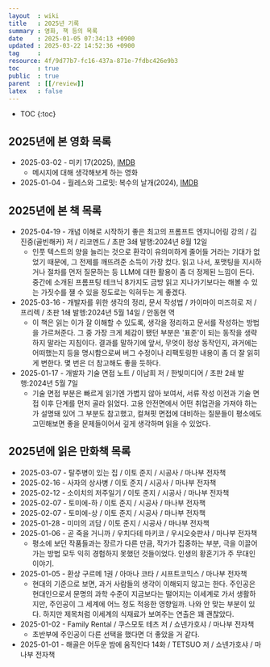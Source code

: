 ```yaml
---
layout  : wiki
title   : 2025년 기록
summary : 영화, 책 등의 목록
date    : 2025-01-05 07:34:13 +0900
updated : 2025-03-22 14:52:36 +0900
tag     : 
resource: 4f/9d77b7-fc16-437a-871e-7fdbc426e9b3
toc     : true
public  : true
parent  : [[/review]]
latex   : false
---
```

* TOC
{:toc}

## 2025년에 본 영화 목록

- 2025-03-02 - 미키 17(2025), [IMDB](https://www.imdb.com/title/tt12299608/)
    - 메시지에 대해 생각해보게 하는 영화
- 2025-01-04 - 월레스와 그로밋: 복수의 날개(2024), [IMDB](https://www.imdb.com/title/tt17163970/)

## 2025년에 본 책 목록
- 2025-04-19 - 개념 이해로 시작하기 좋은 최고의 프롬프트 엔지니어링 강의 / 김진중(골빈해커) 저 / 리코멘드 / 초판 3쇄 발행:2024년 8월 12일
    - 인풋 텍스트의 양을 늘리는 것으로 환각이 유의미하게 줄어들 거라는 기대가 없었기 때문에, 그 전제를 깨뜨려준 소득이 가장 컸다. 읽고 나서, 포맷팅을 지시하거나 절차를 먼저 질문하는 등 LLM에 대한 활용이 좀 더 정제된 느낌이 든다. 중간에 소개된 프롬프팅 테크닉 8가지도 금방 읽고 지나가기보다는 해볼 수 있는 가짓수를 쟬 수 있을 정도로는 익혀두는 게 좋겠다.
- 2025-03-16 - 개발자를 위한 생각의 정리, 문서 작성법 / 카이마이 미즈히로 저 / 프리렉 / 초판 1쇄 발헹:2024년 5월 14일 / 안동현 역
    - 이 책은 읽는 이가 잘 이해할 수 있도록, 생각을 정리하고 문서를 작성하는 방법을 가르쳐준다. 그 중 가장 크게 체감이 됐던 부분은 '표준'이 되는 동작을 생략하지 말라는 지침이다. 결과를 말하기에 앞서, 무엇이 정상 동작인지, 과거에는 어떠했는지 등을 명시함으로써 버그 수정이나 리팩토링한 내용이 좀 더 잘 읽히게 변한다. 몇 번은 더 참고해도 좋을 듯하다.
- 2025-01-17 - 개발자 기술 면접 노트 / 이남희 저 / 한빛미디어 / 초판 2쇄 발행:2024년 5월 7일
    - 기술 면접 부분은 빠르게 읽기엔 가볍지 않아 보여서, 서류 작성 이전과 기술 면접 이후 단계를 먼저 골라 읽었다. 고용 안전면에서 어떤 취업관을 가져야 하는가 설명돼 있어 그 부분도 참고했고, 컬쳐핏 면접에 대비하는 질문들이 평소에도 고민해보면 좋을 문제들이어서 깊게 생각하며 읽을 수 있었다.

## 2025년에 읽은 만화책 목록

- 2025-03-07 - 탈주병이 있는 집 / 이토 준지 / 시공사 / 마나부 전자책
- 2025-02-16 - 사자의 상사병 / 이토 준지 / 시공사 / 마나부 전자책
- 2025-02-12 - 소이치의 저주일기 / 이토 준지 / 시공사 / 마나부 전자책
- 2025-02-07 - 토미에-하 / 이토 준지 / 시공사 / 마나부 전자책
- 2025-02-07 - 토미에-상 / 이토 준지 / 시공사 / 마나부 전자책
- 2025-01-28 - 미미의 괴담 / 이토 준지 / 시공사 / 마나부 전자책
- 2025-01-06 - 곧 죽을 거니까 / 우치다테 마키코 / 우시오슛판샤 / 마나부 전자책
    - 평소에 보던 작품들과는 장르가 다른 만큼, 작가가 집중하는 부분, 극을 이끌어가는 방법 모두 익히 경험하지 못했던 것들이었다. 인생의 황혼기가 주 무대인 이야기.
- 2025-01-05 - 환상 구르메 1권 / 아마나 코타 / 시프트코믹스 / 마나부 전자책
    - 현대의 기준으로 보면, 과거 사람들의 생각이 이해되지 않고는 한다. 주인공은 현대인으로서 문명의 과학 수준이 지금보다는 떨어지는 이세계로 가서 생활하지만, 주인공이 그 세계에 어느 정도 적응한 영향일까. 나와 안 맞는 부분이 있다. 하지만 제목처럼 이세계의 식재료가 보여주는 연출은 꽤 괜찮았다.
- 2025-01-02 - Family Rental / 쿠스모토 테츠 저 / 쇼넨가호샤 / 마나부 전자책
    - 초반부에 주인공이 다른 선택을 했다면 더 좋았을 거 같다.
- 2025-01-01 - 해골은 어두운 밤에 움직인다 14화 / TETSUO 저 / 쇼넨가호샤 / 마나부 전자책

# 
